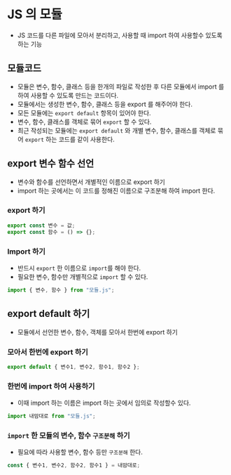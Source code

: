 # JS 의 모듈

- JS 코드를 다른 파일에 모아서 분리하고, 사용할 때 import 하여 사용할수 있도록 하는 기능

## 모듈코드

- 모듈은 변수, 함수, 클래스 등을 한개의 파일로 작성한 후 다른 모듈에서 import 를 하여 사용할 수 있도록 만드는 코드이다.
- 모듈에서는 생성한 변수, 함수, 클래스 등을 export 를 해주어야 한다.
- 모든 모듈에는 `export default` 항목이 있어야 한다.
- 변수, 함수, 클래스를 객체로 묶어 `export` 할 수 있다.
- 최근 작성되는 모듈에는 `export default` 와 개별 변수, 함수, 클래스를 객체로 묶어 `export` 하는 코드를 같이 사용한다.

## export 변수 함수 선언

- 변수와 함수를 선언하면서 개별적인 이름으로 export 하기
- import 하는 곳에서는 이 코드를 정해진 이름으로 구조분해 하여 import 한다.

### export 하기

```js
export const 변수 = 값;
export const 함수 = () => {};
```

### Import 하기

- 반드시 `export` 한 이름으로 `import`를 해야 한다.
- 필요한 변수, 함수만 개별적으로 `import` 할 수 있다.

```js
import { 변수, 함수 } from "모듈.js";
```

## export default 하기

- 모듈에서 선언한 변수, 함수, 객체를 모아서 한번에 export 하기

### 모아서 한번에 export 하기

```js
export default { 변수1, 변수2, 함수1, 함수2 };
```

### 한번에 import 하여 사용하기

- 이때 import 하는 이름은 import 하는 곳에서 임의로 작성할수 있다.

```js
import 내맘대로 from "모듈.js";
```

### `import` 한 모듈의 변수, 함수 `구조분해` 하기

- 필요에 따라 사용할 변수, 함수 등만 `구조분해` 한다.

```js
const { 변수1, 변수2, 함수2, 함수1 } = 내맘대로;
```
